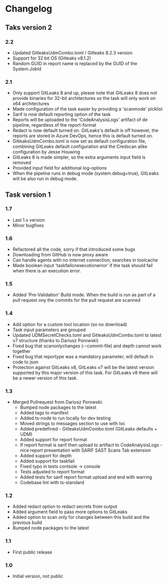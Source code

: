 # Changelog

## Taks version 2

### 2.2

- Updated GitleaksUdmCombo.toml / Gitleaks 8.2.3 version
- Support for 32 bit OS (Gitleaks v8.1.2)
- Random GUID in report name is replaced by the GUID of the System.JobId
### 2.1

- Only support GitLeaks 8 and up, please note that GitLeaks 8 does not provide binaries for 32-bit architectures so the task will only work on x64 architectures
- Made configuration of the task easier by providing a 'scanmode' picklist
- Sarif is now default reporting option of the task
- Reports will be uploaded to the 'CodeAnalysisLogs' artifact of de pipeline, regardless of the report-format
- Redact is now default turned on. GitLeaks's default is off however, the reports are stored in Azure DevOps, hence this is default turned on.
- GitleaksUdmCombo.toml is now set as default configuration file, combining GitLeaks default configuration and the Credscan alike configuration by Jesse Houwing
- GitLeaks 8 is made simpler, so the extra arguments input field is removed
- Provided input field for additional log-options
- When the pipeline runs in debug mode (system.debug=true), GitLeaks will be also run in debug mode.

## Task version 1

### 1.7

- Last 1.x version
- Minor bugfixes
### 1.6

- Refactored all the code, sorry if that introduced some bugs
- Downloading from GitHub is now proxy aware
- Can handle agents with no internet connection; searches in toolcache
- Made boolean input 'taskfailonexecutionerror' if the task should fail when there is an execution error.

### 1.5

- Added 'Pre-Validation' Build mode. When the build is run as part of a pull request ony the commits for the pull request are scanned

### 1.4

- Add option for a custom tool location (so no download)
- Task input parameters are grouped
- Updated UDMSecretChecks.toml and GitleaksUdmCombo.toml to latest v7 structure (thanks to Dariusz Porowski)
- Fixed bug that scanonlychanges (--commit-file) and depth cannot work together
- Fixed bug that reportype was a mandatory parameter, will default in code to json
- Protection against GitLeaks v8, GitLeaks v7 will be the latest version supported by this major version of this task. For GitLeaks v8 there will be a newer version of this task.

### 1.3

- Merged Pullrequest from Dariusz Porowski:
  - Bumped node packages to the latest
  - Added tags to manifest
  - Added ts-node to run locally for dev testing
  - Moved strings to messages section to use with loc
  - Added predefined - GitleaksUdmCombo.toml (GitLeaks defaults + UDM)
  - Added support for report format
  - If report format is sarif then upload to artifact to CodeAnalysisLogs - nice report presentation with SARIF SAST Scans Tab extension
  - Added support for depth
  - Added support for taskfail
  - Fixed typo in tests contsole -> console
  - Tests adjusted to report format
  - Added tests for sarif report format upload and end with warring
  - Codebase lint with ts-standard
  
### 1.2

- Added redact option to redact secrets from output
- Added argument field to pass more options to GitLeaks
- Added option to scan only for changes between this build and the previous build
- Bumped node packages to the latest

### 1.1

- First public release

### 1.0

- Initial version, not public